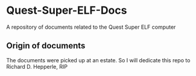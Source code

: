 # Quest-Super-ELF-Docs
A repository of documents related to the Quest Super ELF computer

## Origin of documents
The documents were picked up at an estate.
So I will dedicate this repo to Richard D. Hepperle, RIP
